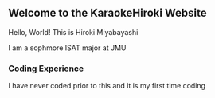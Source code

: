 ## Welcome to the KaraokeHiroki Website

Hello, World! This is Hiroki Miyabayashi

I am a sophmore ISAT major at JMU

### Coding Experience

I have never coded prior to this and it is my first time coding




